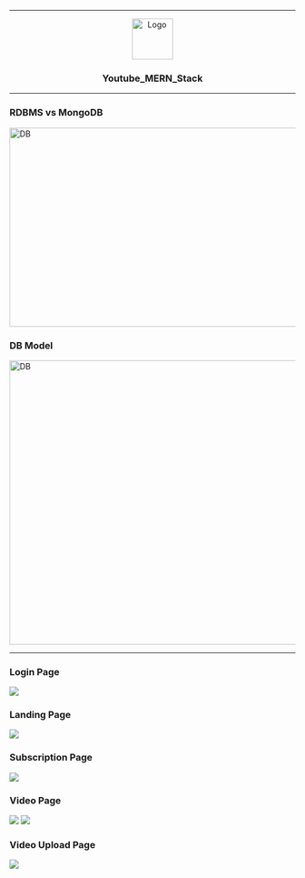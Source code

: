 * * *  
  
<p align="center">
  <a href="https://github.com/reyeon1209/Youtube_MERN_Stack">
    <img src="https://user-images.githubusercontent.com/46713032/85989157-1b252280-ba2b-11ea-9313-5976c8e8253b.png" alt="Logo" width="72" height="72">
  </a>
</p>

<h3 align="center">Youtube_MERN_Stack</h3>  
  
* * *  

<h3>RDBMS vs MongoDB</h3>  
<img src="https://user-images.githubusercontent.com/46713032/91253070-eec32380-e799-11ea-99a4-0d8b7e08ef5e.jpg" alt="DB" width="600" height="350">  


<h3>DB Model</h3>    
<img src="https://user-images.githubusercontent.com/46713032/91640946-28c34c80-ea5c-11ea-8500-eb6d4370e530.jpg" alt="DB" width="700" height="500">  

* * *  

<h3>Login Page</h3>  
<img src="https://user-images.githubusercontent.com/46713032/91658789-54027600-eb06-11ea-9c04-88cd96b5ef3c.png">  

<h3>Landing Page</h3>  
<img src="https://user-images.githubusercontent.com/46713032/91658809-77c5bc00-eb06-11ea-8474-73f925b84e92.png">  

<h3>Subscription Page</h3>  
<img src="https://user-images.githubusercontent.com/46713032/91658838-b65b7680-eb06-11ea-86e6-4a6d36d48fef.png">  

<h3>Video Page</h3>  
<img src="https://user-images.githubusercontent.com/46713032/91658818-8e6c1300-eb06-11ea-917d-4da651946302.png">  
<img src="https://user-images.githubusercontent.com/46713032/91658832-a8a5f100-eb06-11ea-8f3d-2e7f05d12cc4.png">  

<h3>Video Upload Page</h3>  
<img src="https://user-images.githubusercontent.com/46713032/91658883-f6baf480-eb06-11ea-8c0e-257523389501.png">  
